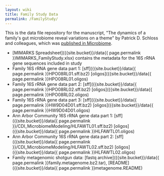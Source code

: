 ```yaml
---
layout: wiki
title: Family Study Data
permalink: /FamilyStudy/
---
```


This is the data file repository for the manuscript, "The dynamics of a family's gut microbiome reveal variations on a theme" by Patrick D. Schloss and colleagues, which was [published in Microbiome](https://microbiomejournal.biomedcentral.com/articles/10.1186/2049-2618-2-25).

* [MIMARKS Spreadsheet]({{site.bucket}}/data{{ page.permalink }}MIMARKS_FamilyStudy.xlsx) contains the metadata for the 16S rRNA gene sequences included in study
* Family 16S rRNA gene data part 1: [sff]({{site.bucket}}/data{{ page.permalink }}HPO08RL01.sff.bz2) [oligos]({{site.bucket}}/data{{ page.permalink }}HPO08RL01.oligos)
* Family 16S rRNA gene data part 2: [sff]({{site.bucket}}/data{{ page.permalink }}HPO08RL02.sff.bz2) [oligos]({{site.bucket}}/data{{ page.permalink }}HPO08RL02.oligos)
* Family 16S rRNA gene data part 3: [sff]({{site.bucket}}/data{{ page.permalink }}HW9D04D01.sff.bz2) [oligos]({{site.bucket}}/data{{ page.permalink }}HW9D04D01.oligos)
* Ann Arbor Community 16S rRNA gene data part 1: [sff]({{site.bucket}}/data{{ page.permalink }}/CDI_MicrobiomeModeling/HLFAWTL01.sff.bz2) [oligos]({{site.bucket}}/data{{ page.permalink }}HLFAWTL01.oligos)
* Ann Arbor Community 16S rRNA gene data part 2: [sff]({{site.bucket}}/data{{ page.permalink }}/CDI_MicrobiomeModeling/HLFAWTL02.sff.bz2)
[oligos]({{site.bucket}}/data{{ page.permalink }}HLFAWTL02.oligos)
* Family metagenomic shotgun data: [fastq archive]({{site.bucket}}/data{{ page.permalink }}family.metagenome.bz2.tar), [README]({{site.bucket}}/data{{ page.permalink }}metagenome.README)
